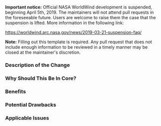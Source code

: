 **Important notice:** Official NASA WorldWind development is suspended, beginning April 5th, 2019. The maintainers
will not attend pull requests in the foreseeable future. Users are welcome to raise them the case that the suspension is
lifted. More information in the following link:
 
https://worldwind.arc.nasa.gov/news/2019-03-21-suspension-faq/

**Note:** Filling out this template is required. Any pull request that does not include enough information to be reviewed in a timely manner may be closed at the
maintainer's discretion.

### Description of the Change

### Why Should This Be In Core?

### Benefits

### Potential Drawbacks

### Applicable Issues